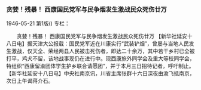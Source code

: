 ### 贪婪！残暴！  西康国民党军与民争烟发生激战民众死伤廿万

1946-05-21
第1版()
专栏：

　　贪婪！残暴！
    西康国民党军与民争烟发生激战民众死伤廿万
    【新华社延安十八日电】据天津大公报载：国民党军近在川康实行“武装铲烟”，曾屡与当地人民发生激战，仅天全、荣经两县人民被击死伤者，即达二十余万，其中若干乡村已全被打平，鸡犬不留，该地战事现仍在进行中。现西康旅外同学会及重大等校同学会，特组织“西康留渝团体学生护乡联合请愿团”，并于本月三日招待记者，呼吁制止。
    【新华社延安十八日电】中央社南京讯，川省主席张群十六日深夜由渝飞抵南京，次日上午谒蒋介石。
